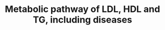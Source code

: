 ---
annotations:
- id: DOID:13809
  parent: genetic disease
  type: Disease Ontology
  value: familial combined hyperlipidemia
- id: DOID:1388
  parent: genetic disease
  type: Disease Ontology
  value: Tangier disease
- id: DOID:1390
  parent: genetic disease
  type: Disease Ontology
  value: hypobetalipoproteinemia
- id: DOID:0090105
  parent: genetic disease
  type: Disease Ontology
  value: autosomal recessive hypercholesterolemia
- id: PW:0000484
  parent: classic metabolic pathway
  type: Pathway Ontology
  value: altered lipoprotein metabolic pathway
- id: PW:0000153
  parent: classic metabolic pathway
  type: Pathway Ontology
  value: triacylglycerol metabolic pathway
- id: PW:0000175
  parent: disease pathway
  type: Pathway Ontology
  value: familial combined hyperlipidemia pathway
- id: PW:0000013
  parent: disease pathway
  type: Pathway Ontology
  value: disease pathway
- id: PW:0000482
  parent: classic metabolic pathway
  type: Pathway Ontology
  value: lipoprotein metabolic pathway
authors:
- Ingebude
- DeSl
- LobkeM
- Mkutmon
- Egonw
- IreneHemel
- Fehrhart
- Finterly
citedin:
- link: PMC8155553
description: This pathway shows genetic disorders related to lipoprotein metabolism.
  Two plasmalipoproteins, LDL and HDL, and one plasma lipid, triglyceride (TG), play
  an important role in this pathway. Hydrophobic lipids and fat-soluble vitamins are
  normally transported to the site of their uptake by transporters called lipoproteins,
  and any deregulation of the plasma concentrations of these proteins can cause dyslipidemias.
  Disorders resulting from an enzyme deficiency are highlighted in pink. More details
  on the composition of the various lipoproteins in this pathway are visualised in
  [https://www.wikipathways.org/index.php/Pathway:WP3601].  This pathway was inspired
  by Chapter 43 of the book of Blau (ISBN 3642403360 (978-3642403361)).
last-edited: 2021-06-23
ndex: 7644e4be-8b6b-11eb-9e72-0ac135e8bacf
organisms:
- Homo sapiens
redirect_from:
- /index.php/Pathway:WP4522
- /instance/WP4522
- /instance/WP4522_rr124275
revision: r124275
schema-jsonld:
- '@context': https://schema.org/
  '@id': https://wikipathways.github.io/pathways/WP4522.html
  '@type': Dataset
  creator:
    '@type': Organization
    name: WikiPathways
  description: This pathway shows genetic disorders related to lipoprotein metabolism.
    Two plasmalipoproteins, LDL and HDL, and one plasma lipid, triglyceride (TG),
    play an important role in this pathway. Hydrophobic lipids and fat-soluble vitamins
    are normally transported to the site of their uptake by transporters called lipoproteins,
    and any deregulation of the plasma concentrations of these proteins can cause
    dyslipidemias. Disorders resulting from an enzyme deficiency are highlighted in
    pink. More details on the composition of the various lipoproteins in this pathway
    are visualised in [https://www.wikipathways.org/index.php/Pathway:WP3601].  This
    pathway was inspired by Chapter 43 of the book of Blau (ISBN 3642403360 (978-3642403361)).
  keywords:
  - A-I
  - A-II
  - ABCA1
  - Annexin A2
  - B100
  - B48
  - C-II
  - CETP
  - Cholesterol
  - Cyclic fatty acids
  - E
  - HL
  - 'HL '
  - IDL
  - LCAT
  - LDL
  - LDL-receptor
  - LDLR
  - LDLRAP1
  - LPL
  - MTP
  - PCSK9
  - Remnant receptor
  - SR-B1
  - VLDL
  license: CC0
  name: Metabolic pathway of LDL, HDL and TG, including diseases
seo: CreativeWork
title: Metabolic pathway of LDL, HDL and TG, including diseases
wpid: WP4522
---